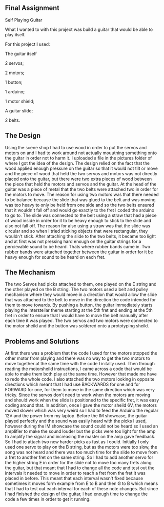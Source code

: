 ## Final Assignment 

Self Playing Guitar

What I wanted to with this project was build a guitar that would be able to play itself. 

For this project I used: 

The guitar itself

2 servos;

2 motors;

1 button;

1 arduino;

1 motor shield;

A guitar slide;

2 belts.

## The Design

Using the scene shop I had to use wood in order to put the servos and motors on and I had to work around not actually mouutning something onto the guitar in order not to harm it. I uploaded a file in the pictures folder of where I got the idea of the design. The design relied on the fact that the wood applied enough pressure on the guitar so that it would not tilt or move and the piece of wood that held the two servos and motors was not directly placed onto the guitar, but there were two extra pieces of wood between the piece that held the motors and servos and the guitar. At the head of the guitar was a piece of metal that the two belts were attached two in order for the motors to move. The reason for using two motors was that there needed to be balance because the slide that was glued to the belt and was moving was too heavy to only be held from one side and so the two belts ensured that it wouldn't fall off and would go exactly to the fret I coded the arduino to go to. The slide was connected to the belt using a straw that had a piece of wood inside in order for it to be heavy enough to stick to the slide and also not fall off. The reason for also using a straw was that the slide was circular and so when I tried sticking objects that were rectangular, they wouldn't stick. After attaching the slide to the two belts, it became too light and at first was not pressing hard enough on the guitar strings for a percievable sound to be heard. Thats where rubber bands came in. Two rubber bands were attached together between the guitar in order for it be heavy enough for sound to be heard on each fret.

## The Mechanism 

The two Servos had picks attached to them, one played on the E string and the other played on the B string. The two motors used a belt and pulley mechanism where they would move in a direction that would allow the slide that was attached to the belt to move in the direction the code intended for them to move towards. By pushing a button, the guitar immediately starts playing the interstellar theme starting at the 5th fret and ending at the 5th fret in order to ensure that I would have to move the belt manually after each time it was played. The two servos and two motors were connected to the motor sheild and the button was soldered onto a prototyping sheild.

## Problems and Solutions

At first there was a problem that the code I used for the motors stopped the other motor from playing and there was no way to get the two motors to move together at the same time with the code I initally used. Then through reading the motorsheild instructions, I came across a code that would be able to make them both play at the same time. However that made me have to redo the whole code. I also attached the two motors looking in opposite directions which meant that I had use BACKWARDS for one and for FORWARD for one, for them to move in the same direction which was very tricky. Since the servos don't need to work when the motors are moving and should work when the slide is positioned to the specific fret, it was easy coding around that. In addition, once I gave the motor sheild 6V, the motors moved slower which was very weird so I had to feed the Arduino the regular 12V and the power from my laptop. Before the IM showcase, the guitar played perfectly and the sound was easily heard with the picks I used, however during the IM showcase the sound could not be heard so I used an amplifier to make the sound louder but the picks were too light for the amp to amplify the signal and increasing the master on the amp gave feedback. So I had to attach two new harder picks as fast as I could. Initially I only used one servo to play on the B string, but as the motors were too slow, the song was not heard and there was too much time for the slide to move from a fret to another fret on the same string. So I had to add another servo for the higher string E in order for the slide not to move too many frets along the guitar, but that meant that I had to change all the code and test out the intervals it needed to move in order to reach a fret from the fret it was placed in before. This meant that each interval wasn't fixed because sometimes it moves form example from E to B and then G to B which means that I had to test out each interval for each of these note changes. But since I had finished the design of the guitar, I had enough time to change the code a few times in order to get it running.




